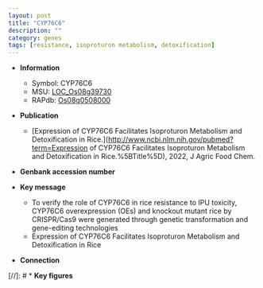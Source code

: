 ```yaml
---
layout: post
title: "CYP76C6"
description: ""
category: genes
tags: [resistance, isoproturon metabolism, detoxification]
---
```


* **Information**  
    + Symbol: CYP76C6  
    + MSU: [LOC_Os08g39730](http://rice.uga.edu/cgi-bin/ORF_infopage.cgi?orf=LOC_Os08g39730)  
    + RAPdb: [Os08g0508000](http://rapdb.dna.affrc.go.jp/viewer/gbrowse_details/irgsp1?name=Os08g0508000)  

* **Publication**  
    + [Expression of CYP76C6 Facilitates Isoproturon Metabolism and Detoxification in Rice.](http://www.ncbi.nlm.nih.gov/pubmed?term=Expression of CYP76C6 Facilitates Isoproturon Metabolism and Detoxification in Rice.%5BTitle%5D), 2022, J Agric Food Chem.

* **Genbank accession number**  

* **Key message**  
    + To verify the role of CYP76C6 in rice resistance to IPU toxicity, CYP76C6 overexpression (OEs) and knockout mutant rice by CRISPR/Cas9 were generated through genetic transformation and gene-editing technologies
    + Expression of CYP76C6 Facilitates Isoproturon Metabolism and Detoxification in Rice

* **Connection**  

[//]: # * **Key figures**  


